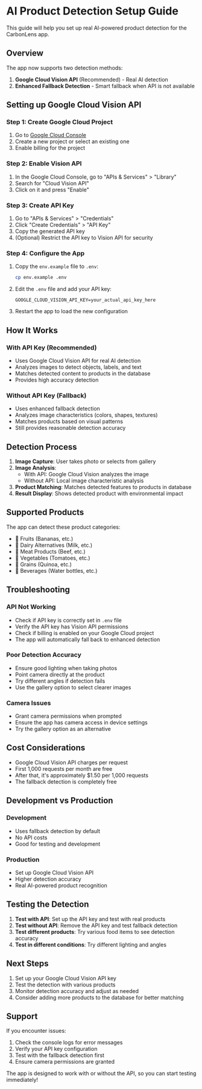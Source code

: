 # AI Product Detection Setup Guide

This guide will help you set up real AI-powered product detection for the CarbonLens app.

## Overview

The app now supports two detection methods:
1. **Google Cloud Vision API** (Recommended) - Real AI detection
2. **Enhanced Fallback Detection** - Smart fallback when API is not available

## Setting up Google Cloud Vision API

### Step 1: Create Google Cloud Project

1. Go to [Google Cloud Console](https://console.cloud.google.com/)
2. Create a new project or select an existing one
3. Enable billing for the project

### Step 2: Enable Vision API

1. In the Google Cloud Console, go to "APIs & Services" > "Library"
2. Search for "Cloud Vision API"
3. Click on it and press "Enable"

### Step 3: Create API Key

1. Go to "APIs & Services" > "Credentials"
2. Click "Create Credentials" > "API Key"
3. Copy the generated API key
4. (Optional) Restrict the API key to Vision API for security

### Step 4: Configure the App

1. Copy the `env.example` file to `.env`:
   ```bash
   cp env.example .env
   ```

2. Edit the `.env` file and add your API key:
   ```
   GOOGLE_CLOUD_VISION_API_KEY=your_actual_api_key_here
   ```

3. Restart the app to load the new configuration

## How It Works

### With API Key (Recommended)
- Uses Google Cloud Vision API for real AI detection
- Analyzes images to detect objects, labels, and text
- Matches detected content to products in the database
- Provides high accuracy detection

### Without API Key (Fallback)
- Uses enhanced fallback detection
- Analyzes image characteristics (colors, shapes, textures)
- Matches products based on visual patterns
- Still provides reasonable detection accuracy

## Detection Process

1. **Image Capture**: User takes photo or selects from gallery
2. **Image Analysis**: 
   - With API: Google Cloud Vision analyzes the image
   - Without API: Local image characteristic analysis
3. **Product Matching**: Matches detected features to products in database
4. **Result Display**: Shows detected product with environmental impact

## Supported Products

The app can detect these product categories:
- 🍌 Fruits (Bananas, etc.)
- 🥛 Dairy Alternatives (Milk, etc.)
- 🥩 Meat Products (Beef, etc.)
- 🍅 Vegetables (Tomatoes, etc.)
- 🌾 Grains (Quinoa, etc.)
- 🍼 Beverages (Water bottles, etc.)

## Troubleshooting

### API Not Working
- Check if API key is correctly set in `.env` file
- Verify the API key has Vision API permissions
- Check if billing is enabled on your Google Cloud project
- The app will automatically fall back to enhanced detection

### Poor Detection Accuracy
- Ensure good lighting when taking photos
- Point camera directly at the product
- Try different angles if detection fails
- Use the gallery option to select clearer images

### Camera Issues
- Grant camera permissions when prompted
- Ensure the app has camera access in device settings
- Try the gallery option as an alternative

## Cost Considerations

- Google Cloud Vision API charges per request
- First 1,000 requests per month are free
- After that, it's approximately $1.50 per 1,000 requests
- The fallback detection is completely free

## Development vs Production

### Development
- Uses fallback detection by default
- No API costs
- Good for testing and development

### Production
- Set up Google Cloud Vision API
- Higher detection accuracy
- Real AI-powered product recognition

## Testing the Detection

1. **Test with API**: Set up the API key and test with real products
2. **Test without API**: Remove the API key and test fallback detection
3. **Test different products**: Try various food items to see detection accuracy
4. **Test in different conditions**: Try different lighting and angles

## Next Steps

1. Set up your Google Cloud Vision API key
2. Test the detection with various products
3. Monitor detection accuracy and adjust as needed
4. Consider adding more products to the database for better matching

## Support

If you encounter issues:
1. Check the console logs for error messages
2. Verify your API key configuration
3. Test with the fallback detection first
4. Ensure camera permissions are granted

The app is designed to work with or without the API, so you can start testing immediately!
